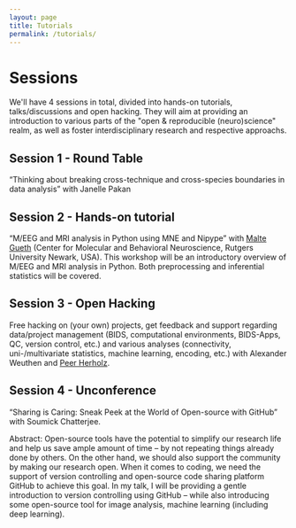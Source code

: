 ```yaml
---
layout: page
title: Tutorials
permalink: /tutorials/
---
```


# Sessions

We'll have 4 sessions in total, divided into hands-on tutorials, talks/discussions and open hacking. They will aim at providing an introduction to various parts of the "open & reproducible (neuro)science" realm, as well as foster interdisciplinary research and respective approachs.

## Session 1 - Round Table
“Thinking about breaking cross-technique and cross-species boundaries in data analysis”  with Janelle Pakan 

## Session 2 - Hands-on tutorial
“M/EEG and MRI analysis in Python using MNE and Nipype” with [Malte Gueth](https://maltegueth.github.io/) (Center for Molecular and Behavioral Neuroscience, Rutgers University Newark, USA). This workshop will be an introductory overview of M/EEG and MRI analysis in Python. Both preprocessing and inferential statistics will be covered.

## Session 3 - Open Hacking 
Free hacking on (your own) projects, get feedback and support regarding data/project management (BIDS, computational environments, BIDS-Apps, QC, version control, etc.) and various analyses (connectivity, uni-/multivariate statistics, machine learning, encoding, etc.) with Alexander Weuthen and [Peer Herholz](https://peerherholz.github.io/).


## Session 4 - Unconference 
“Sharing is Caring: Sneak Peek at the World of Open-source with GitHub” with Soumick Chatterjee.

Abstract: Open-source tools have the potential to simplify our research life and help us save ample amount of time – by not repeating things already done by others. On the other hand, we should also support the community by making our research open. When it comes to coding, we need the support of version controlling and open-source code sharing platform GitHub to achieve this goal. In my talk, I will be providing a gentle introduction to version controlling using GitHub – while also introducing some open-source tool for image analysis, machine learning (including deep learning).
